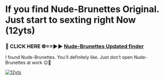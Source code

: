 # If you find Nude-Brunettes Original. Just start to sexting right Now (12yts)

<h3>🔴 CLICK HERE 🌐==►► <a href="https://tinyurl.com/mtbk5fxa" rel="nofollow">Nude-Brunettes Updated finder</a></h3>

I found Nude-Brunettes. You'll definitely like. Just don't open Nude-Brunettes at work 😉💬

[![12yts](https://i.imgur.com/Q8WKrnY.jpeg)](https://tinyurl.com/mtbk5fxa)
